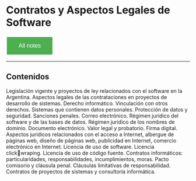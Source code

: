 # Contratos y Aspectos Legales de Software 

<style>
  .back-button {
    background-color: #4CAF50; /* Green */
    border: none;
    color: white;
    padding: 15px 32px;
    text-align: center;
    text-decoration: none;
    display: inline-block;
    font-size: 16px;
    margin: 4px 2px;
    cursor: pointer;
  }
</style>

<button class="back-button" onclick="window.location.href='https://matiaspakua.github.io/tech.notes.io'">All notes</button>

--- 

## Contenidos

Legislación vigente y proyectos de ley relacionados con el software en la Argentina. Aspectos legales de las contrataciones en proyectos de desarrollo de sistemas. Derecho informático. Vinculación con otros derechos. Sistemas que contienen datos personales. Protección de datos y seguridad. Sanciones penales. Correo electrónico. Régimen jurídico del software y de las bases de datos. Régimen jurídico de los nombres de dominio. Documento electrónico. Valor legal y probatorio. Firma digital. Aspectos jurídicos relacionados con el acceso a Internet, albergue de páginas web, diseño de páginas web, publicidad en Internet, comercio electrónico en Internet. Licencia de uso de software. Licencia clickwraping. Licencia de uso de código fuente. Contratos informáticos: particularidades, responsabilidades, incumplimientos, moras. Pacto comisorio y cláusula penal. Cláusulas limitativas de responsabilidad. Contratos de proyectos de sistemas y consultoría informática.